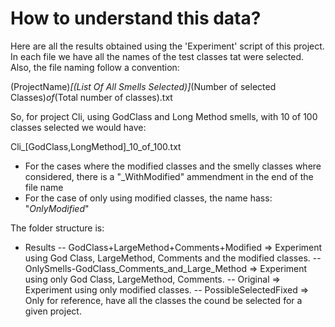 # How to understand this data?

Here are all the results obtained using the 'Experiment' script of this project. In each file we have all the names of the test classes tat were selected.
Also, the file naming follow a convention:

(ProjectName)_[(List Of All Smells Selected)]_(Number of selected Classes)_of_(Total number of classes).txt

So, for project Cli, using GodClass and Long Method smells, with 10 of 100 classes selected we would have:

Cli_[GodClass,LongMethod]_10_of_100.txt

- For the cases where the modified classes and the smelly classes where considered, there is a "_WithModified" ammendment in the end of the file name
- For the case of only using modified classes, the name hass: "_OnlyModified_"

The folder structure is:

- Results
-- GodClass+LargeMethod+Comments+Modified => Experiment using God Class, LargeMethod, Comments and the modified classes.
-- OnlySmells-GodClass_Comments_and_Large_Method => Experiment using only God Class, LargeMethod, Comments.
-- Original => Experiment using only modified classes.
-- PossibleSelectedFixed => Only for reference, have all the classes the cound be selected for a given project.

